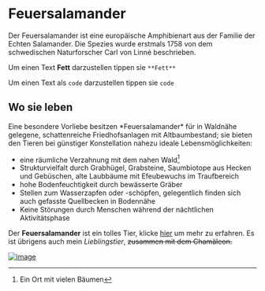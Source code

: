 # Feuersalamander

Der Feuersalamander ist eine europäische Amphibienart aus der Familie der Echten Salamander. Die Spezies wurde erstmals 1758 von dem schwedischen Naturforscher Carl von Linné beschrieben.

Um einen Text **Fett** darzustellen tippen sie `**Fett**`

Um einen Text als `code` darzustellen tippen sie ``code``

## Wo sie leben

Eine besondere Vorliebe besitzen \*Feuersalamander\* für in Waldnähe gelegene, schattenreiche Friedhofsanlagen mit Altbaumbestand; sie bieten den Tieren bei günstiger Konstellation nahezu ideale Lebensmöglichkeiten:

- eine räumliche Verzahnung mit dem nahen Wald[^1]
- Strukturvielfalt durch Grabhügel, Grabsteine, Saumbiotope aus Hecken und Gebüschen, alte Laubbäume mit Efeubewuchs im Traufbereich
- hohe Bodenfeuchtigkeit durch bewässerte Gräber
- Stellen zum Wasserzapfen oder -schöpfen, gelegentlich finden sich auch gefasste Quellbecken in Bodennähe
- Keine Störungen durch Menschen während der nächtlichen Aktivitätsphase

Der **Feuersalamander** ist ein tolles Tier, klicke [hier](https://de.wikipedia.org/wiki/Feuersalamander) um mehr zu erfahren. Es ist übrigens auch mein *Lieblingstier*, ~~zusammen mit dem Chamäleon.~~
<!-- Versteckt shhhhh -->

[![image](https://user-images.githubusercontent.com/111046405/184094133-8298951b-b565-46ba-a9e3-5290ef0019d2.png)](http://www.karch.ch/karch/Feuersalamander)





[^1]: Ein Ort mit vielen Bäumen
